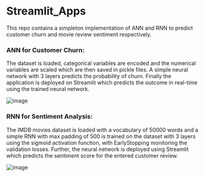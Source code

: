 # Streamlit_Apps
This repo contains a simpleton implementation of ANN and RNN to predict customer churn and movie review sentiment respectively.

### ANN for Customer Churn:
The dataset is loaded, categorical variables are encoded and the numerical variables are scaled which are then saved in pickle files. A simple neural network with 3 layers predicts the probability of churn. Finally the application is deployed on Streamlit which predicts the outcome in real-time using the trained neural network.

![image](https://github.com/user-attachments/assets/9a3fd400-6969-4645-99e1-28577c8f8cd3)

### RNN for Sentiment Analysis:
The IMDB movies dataset is loaded with a vocabulary of 50000 words and a simple RNN with max padding of 500 is trained on the dataset with 3 layers using the sigmoid activation function, with EarlyStopping monitoring the validation losses. Further, the neural network is deployed using Streamlit which predicts the sentiment score for the entered customer review.

![image](https://github.com/user-attachments/assets/fb987df2-a66a-4983-9117-b77beb66b5fb)
